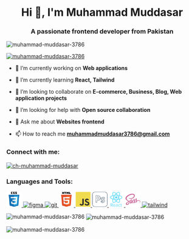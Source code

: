 <h1 align="center">Hi 👋, I'm Muhammad Muddasar</h1>
<h3 align="center">A passionate frontend developer from Pakistan</h3>

<p align="left"> <img src="https://komarev.com/ghpvc/?username=muhammad-muddasar-3786&label=Profile%20views&color=0e75b6&style=flat" alt="muhammad-muddasar-3786" /> </p>

<p align="left"> <a href="https://github.com/ryo-ma/github-profile-trophy"><img src="https://github-profile-trophy.vercel.app/?username=muhammad-muddasar-3786" alt="muhammad-muddasar-3786" /></a> </p>

- 🔭 I’m currently working on **Web applications**

- 🌱 I’m currently learning **React, Tailwind**

- 👯 I’m looking to collaborate on **E-commerce, Business, Blog, Web application projects**

- 🤝 I’m looking for help with **Open source collaboration**

- 💬 Ask me about **Websites frontend**

- 📫 How to reach me **muhammadmuddasar3786@gmail.com**

<h3 align="left">Connect with me:</h3>
<p align="left">
<a href="https://linkedin.com/in/ch-muhammad-muddasar" target="blank"><img align="center" src="https://raw.githubusercontent.com/rahuldkjain/github-profile-readme-generator/master/src/images/icons/Social/linked-in-alt.svg" alt="ch-muhammad-muddasar" height="30" width="40" /></a>
</p>

<h3 align="left">Languages and Tools:</h3>
<p align="left"> <a href="https://www.w3schools.com/css/" target="_blank" rel="noreferrer"> <img src="https://raw.githubusercontent.com/devicons/devicon/master/icons/css3/css3-original-wordmark.svg" alt="css3" width="40" height="40"/> </a> <a href="https://www.figma.com/" target="_blank" rel="noreferrer"> <img src="https://www.vectorlogo.zone/logos/figma/figma-icon.svg" alt="figma" width="40" height="40"/> </a> <a href="https://git-scm.com/" target="_blank" rel="noreferrer"> <img src="https://www.vectorlogo.zone/logos/git-scm/git-scm-icon.svg" alt="git" width="40" height="40"/> </a> <a href="https://www.w3.org/html/" target="_blank" rel="noreferrer"> <img src="https://raw.githubusercontent.com/devicons/devicon/master/icons/html5/html5-original-wordmark.svg" alt="html5" width="40" height="40"/> </a> <a href="https://developer.mozilla.org/en-US/docs/Web/JavaScript" target="_blank" rel="noreferrer"> <img src="https://raw.githubusercontent.com/devicons/devicon/master/icons/javascript/javascript-original.svg" alt="javascript" width="40" height="40"/> </a> <a href="https://www.photoshop.com/en" target="_blank" rel="noreferrer"> <img src="https://raw.githubusercontent.com/devicons/devicon/master/icons/photoshop/photoshop-line.svg" alt="photoshop" width="40" height="40"/> </a> <a href="https://reactjs.org/" target="_blank" rel="noreferrer"> <img src="https://raw.githubusercontent.com/devicons/devicon/master/icons/react/react-original-wordmark.svg" alt="react" width="40" height="40"/> </a> <a href="https://sass-lang.com" target="_blank" rel="noreferrer"> <img src="https://raw.githubusercontent.com/devicons/devicon/master/icons/sass/sass-original.svg" alt="sass" width="40" height="40"/> </a> <a href="https://tailwindcss.com/" target="_blank" rel="noreferrer"> <img src="https://www.vectorlogo.zone/logos/tailwindcss/tailwindcss-icon.svg" alt="tailwind" width="40" height="40"/> </a> </p>

<p><img align="left" src="https://github-readme-stats.vercel.app/api/top-langs?username=muhammad-muddasar-3786&show_icons=true&locale=en&layout=compact" alt="muhammad-muddasar-3786" /></p>

<p>&nbsp;<img align="center" src="https://github-readme-stats.vercel.app/api?username=muhammad-muddasar-3786&show_icons=true&locale=en" alt="muhammad-muddasar-3786" /></p>

<p><img align="center" src="https://github-readme-streak-stats.herokuapp.com/?user=muhammad-muddasar-3786&" alt="muhammad-muddasar-3786" /></p>

